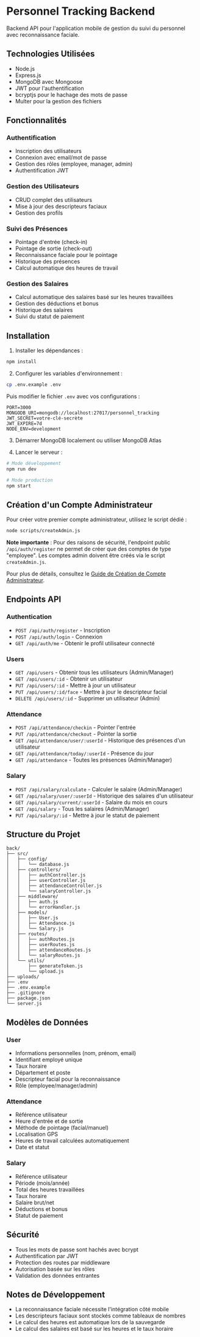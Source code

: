 # Personnel Tracking Backend

Backend API pour l'application mobile de gestion du suivi du personnel avec reconnaissance faciale.

## Technologies Utilisées

- Node.js
- Express.js
- MongoDB avec Mongoose
- JWT pour l'authentification
- bcryptjs pour le hachage des mots de passe
- Multer pour la gestion des fichiers

## Fonctionnalités

### Authentification
- Inscription des utilisateurs
- Connexion avec email/mot de passe
- Gestion des rôles (employee, manager, admin)
- Authentification JWT

### Gestion des Utilisateurs
- CRUD complet des utilisateurs
- Mise à jour des descripteurs faciaux
- Gestion des profils

### Suivi des Présences
- Pointage d'entrée (check-in)
- Pointage de sortie (check-out)
- Reconnaissance faciale pour le pointage
- Historique des présences
- Calcul automatique des heures de travail

### Gestion des Salaires
- Calcul automatique des salaires basé sur les heures travaillées
- Gestion des déductions et bonus
- Historique des salaires
- Suivi du statut de paiement

## Installation

1. Installer les dépendances :
```bash
npm install
```

2. Configurer les variables d'environnement :
```bash
cp .env.example .env
```

Puis modifier le fichier `.env` avec vos configurations :
```
PORT=3000
MONGODB_URI=mongodb://localhost:27017/personnel_tracking
JWT_SECRET=votre-clé-secrète
JWT_EXPIRE=7d
NODE_ENV=development
```

3. Démarrer MongoDB localement ou utiliser MongoDB Atlas

4. Lancer le serveur :
```bash
# Mode développement
npm run dev

# Mode production
npm start
```

## Création d'un Compte Administrateur

Pour créer votre premier compte administrateur, utilisez le script dédié :

```bash
node scripts/createAdmin.js
```

**Note importante** : Pour des raisons de sécurité, l'endpoint public `/api/auth/register` ne permet de créer que des comptes de type "employee". Les comptes admin doivent être créés via le script `createAdmin.js`.

Pour plus de détails, consultez le [Guide de Création de Compte Administrateur](../ADMIN_ACCOUNT.md).

## Endpoints API

### Authentication
- `POST /api/auth/register` - Inscription
- `POST /api/auth/login` - Connexion
- `GET /api/auth/me` - Obtenir le profil utilisateur connecté

### Users
- `GET /api/users` - Obtenir tous les utilisateurs (Admin/Manager)
- `GET /api/users/:id` - Obtenir un utilisateur
- `PUT /api/users/:id` - Mettre à jour un utilisateur
- `PUT /api/users/:id/face` - Mettre à jour le descripteur facial
- `DELETE /api/users/:id` - Supprimer un utilisateur (Admin)

### Attendance
- `POST /api/attendance/checkin` - Pointer l'entrée
- `PUT /api/attendance/checkout` - Pointer la sortie
- `GET /api/attendance/user/:userId` - Historique des présences d'un utilisateur
- `GET /api/attendance/today/:userId` - Présence du jour
- `GET /api/attendance` - Toutes les présences (Admin/Manager)

### Salary
- `POST /api/salary/calculate` - Calculer le salaire (Admin/Manager)
- `GET /api/salary/user/:userId` - Historique des salaires d'un utilisateur
- `GET /api/salary/current/:userId` - Salaire du mois en cours
- `GET /api/salary` - Tous les salaires (Admin/Manager)
- `PUT /api/salary/:id` - Mettre à jour le statut de paiement

## Structure du Projet

```
back/
├── src/
│   ├── config/
│   │   └── database.js
│   ├── controllers/
│   │   ├── authController.js
│   │   ├── userController.js
│   │   ├── attendanceController.js
│   │   └── salaryController.js
│   ├── middleware/
│   │   ├── auth.js
│   │   └── errorHandler.js
│   ├── models/
│   │   ├── User.js
│   │   ├── Attendance.js
│   │   └── Salary.js
│   ├── routes/
│   │   ├── authRoutes.js
│   │   ├── userRoutes.js
│   │   ├── attendanceRoutes.js
│   │   └── salaryRoutes.js
│   └── utils/
│       ├── generateToken.js
│       └── upload.js
├── uploads/
├── .env
├── .env.example
├── .gitignore
├── package.json
└── server.js
```

## Modèles de Données

### User
- Informations personnelles (nom, prénom, email)
- Identifiant employé unique
- Taux horaire
- Département et poste
- Descripteur facial pour la reconnaissance
- Rôle (employee/manager/admin)

### Attendance
- Référence utilisateur
- Heure d'entrée et de sortie
- Méthode de pointage (facial/manuel)
- Localisation GPS
- Heures de travail calculées automatiquement
- Date et statut

### Salary
- Référence utilisateur
- Période (mois/année)
- Total des heures travaillées
- Taux horaire
- Salaire brut/net
- Déductions et bonus
- Statut de paiement

## Sécurité

- Tous les mots de passe sont hachés avec bcrypt
- Authentification par JWT
- Protection des routes par middleware
- Autorisation basée sur les rôles
- Validation des données entrantes

## Notes de Développement

- La reconnaissance faciale nécessite l'intégration côté mobile
- Les descripteurs faciaux sont stockés comme tableaux de nombres
- Le calcul des heures est automatique lors de la sauvegarde
- Le calcul des salaires est basé sur les heures et le taux horaire
